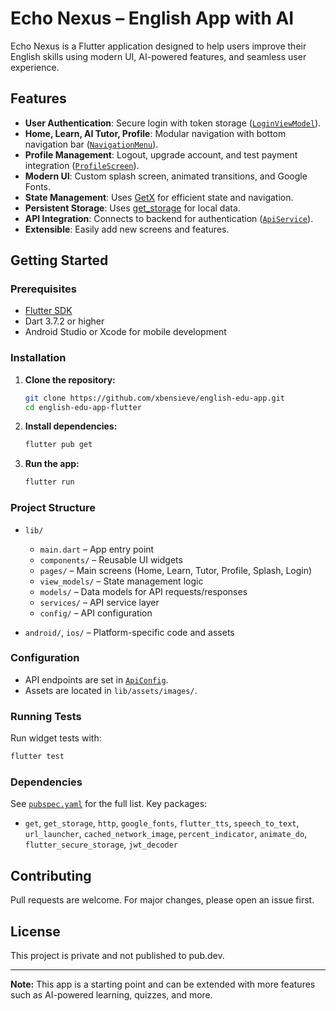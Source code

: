 # Echo Nexus – English App with AI

Echo Nexus is a Flutter application designed to help users improve their English skills using modern UI, AI-powered features, and seamless user experience.

## Features

- **User Authentication**: Secure login with token storage ([`LoginViewModel`](lib/view_models/login_view_model.dart)).
- **Home, Learn, AI Tutor, Profile**: Modular navigation with bottom navigation bar ([`NavigationMenu`](lib/components/navigation_menu.dart)).
- **Profile Management**: Logout, upgrade account, and test payment integration ([`ProfileScreen`](lib/pages/profile_screen.dart)).
- **Modern UI**: Custom splash screen, animated transitions, and Google Fonts.
- **State Management**: Uses [GetX](https://pub.dev/packages/get) for efficient state and navigation.
- **Persistent Storage**: Uses [get_storage](https://pub.dev/packages/get_storage) for local data.
- **API Integration**: Connects to backend for authentication ([`ApiService`](lib/services/implement/api_service.dart)).
- **Extensible**: Easily add new screens and features.

## Getting Started

### Prerequisites

- [Flutter SDK](https://flutter.dev/docs/get-started/install)
- Dart 3.7.2 or higher
- Android Studio or Xcode for mobile development

### Installation

1. **Clone the repository:**
   ```sh
   git clone https://github.com/xbensieve/english-edu-app.git
   cd english-edu-app-flutter
   ```

2. **Install dependencies:**
   ```sh
   flutter pub get
   ```

3. **Run the app:**
   ```sh
   flutter run
   ```

### Project Structure

- `lib/`
  - `main.dart` – App entry point
  - `components/` – Reusable UI widgets
  - `pages/` – Main screens (Home, Learn, Tutor, Profile, Splash, Login)
  - `view_models/` – State management logic
  - `models/` – Data models for API requests/responses
  - `services/` – API service layer
  - `config/` – API configuration

- `android/`, `ios/` – Platform-specific code and assets

### Configuration

- API endpoints are set in [`ApiConfig`](lib/config/api_configuration.dart).
- Assets are located in `lib/assets/images/`.

### Running Tests

Run widget tests with:
```sh
flutter test
```

### Dependencies

See [`pubspec.yaml`](pubspec.yaml) for the full list. Key packages:
- `get`, `get_storage`, `http`, `google_fonts`, `flutter_tts`, `speech_to_text`, `url_launcher`, `cached_network_image`, `percent_indicator`, `animate_do`, `flutter_secure_storage`, `jwt_decoder`

## Contributing

Pull requests are welcome. For major changes, please open an issue first.

## License

This project is private and not published to pub.dev.

---

**Note:** This app is a starting point and can be extended with more features such as AI-powered learning, quizzes, and more.
